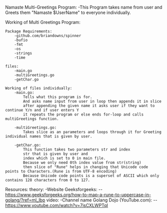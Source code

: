 Namaste Multi-Greetings Program:
    -This Program takes name from user and Greets them "Namaste $UserName" to everyone individually.


Working of Multi Greetings Program:

    Package Requirements:
        -github.com/briandowns/spinner
        -bufio
        -fmt
        -os
        -strings
        -time

    files:
        -main.go
        -multiGreetings.go
        -getChar.go

    Working of files individually:
        -main.go:
            Tells what this program is for.
            And asks name input from user in loop then appends it in slice
            after appending the given name it asks user if they want to continue Y/n and if user enters Y
            it repeats the program or else ends for-loop and calls multiGreetings function.

        -multiGreetings.go:
            Takes slice as an parameters and loops through it for Greeting individual names that is given by user.

        -getChar.go:
            This function takes two parameters str and index
            str that is given by user and
            index which is set to 0 in main file.
            Because we only need 0th index value from str(string)
            then slice of "Rune" helps in changing that Unicode code points to Characters.(Rune is from UTF-8 encoding)
            Because Unicode code points is a superset of ASCII which only contains 128 characters from 0 to 127. 


Resources:
    theory:
        -Website Geeksforgeeks:
            --https://www.geeksforgeeks.org/how-to-map-a-rune-to-uppercase-in-golang/?ref=ml_lbp
    video:
        -Channel name Golang Dojo (YouTube.com):
            --https://www.youtube.com/watch?v=7isCXLWPTqI